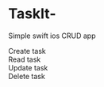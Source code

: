 # TaskIt-
Simple swift ios CRUD app



Create task<br />
Read task<br />
Update task<br />
Delete task<br />
